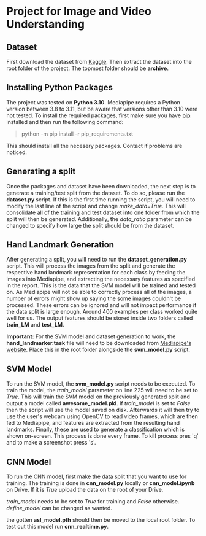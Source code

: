 # Project for Image and Video Understanding

## Dataset

First download the dataset from [Kaggle](https://www.kaggle.com/datasets/grassknoted/asl-alphabet/).
Then extract the dataset into the root folder of the project. The topmost folder should be **archive**.

## Installing Python Packages

The project was tested on **Python 3.10**. Mediapipe requires a Python version between 3.8 to 3.11, but be aware that versions other than 3.10 were not tested.
To install the required packages, first make sure you have [pip](https://pypi.org/project/pip/) installed and then run the following command:

>python -m pip install -r pip_requirements.txt
 
This should install all the necesery packages. Contact if problems are noticed.
## Generating a split

Once the packages and dataset have been downloaded, the next step is to generate a training/test split from the dataset. To do so, please run the <strong>dataset\.py </strong> script. 
If this is the first time running the script, you will need to modify the last line of the script and change *make_data=True*. This will consolidate all of the training and test dataset into one folder from which the split will then be generated. Additionally, the *data_ratio* parameter can be changed to specify how large the split should be from the dataset.

## Hand Landmark Generation

After generating a split, you will need to run the **dataset_generation\.py** script. This will process the images from the split and generate the respective hand landmark representation for each class by feeding the images into Mediapipe, and extracting the necessary features as specified in the report. This is the data that the SVM model will be trained and tested on. As Mediapipe will not be able to correctly process all of the images, a number of errors might show up saying the some images couldn't be processed. These errors can be ignored and will not impact performance if the data split is large enough. Around 400 examples per class worked quite well for us. The output features should be stored inside two folders called **train_LM** and **test_LM**.

**Important:** For the SVM model and dataset generation to work, the **hand_landmarker.task** file will need to be downloaded from [Mediapipe's website](https://developers.google.com/mediapipe/solutions/vision/hand_landmarker/index#models). Place this in the root folder alongside the **svm_model.py** script.

## SVM Model
To run the SVM model, the **svm_model.py** script needs to be executed. To train the model, the *train_model* parameter on line 225 will need to be set to *True*. This will train the SVM model on the previously generated split and output a model called **awesome_model.pkl**. If *train_model* is set to *False* then the script will use the model saved on disk. Afterwards it will then try to use the user's webcam using OpenCV to read video frames, which are then fed to Mediapipe, and features are extracted from the resulting hand landmarks. Finally, these are used to generate a classification which is shown on-screen. This process is done every frame. To kill process pres 'q' and to make a screenshot press 's'. 

## CNN Model
To run the CNN model, first make the data split that you want to use for training. The training is done in **cnn_model.py** locally or **cnn_model.ipynb** on Drive. If it is *True* upload the data on the root of your Drive.

*train_model*  needs to be set to *True* for training and *False* otherwise. *define_model* can be changed as wanted.

the gotten **asl_model.pth** should then be moved to the local root folder. To test out this model run **cnn_realtime.py**. 